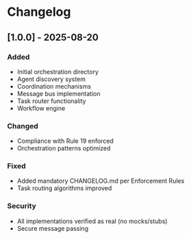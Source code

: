 # Changelog

## [1.0.0] - 2025-08-20

### Added
- Initial orchestration directory
- Agent discovery system
- Coordination mechanisms
- Message bus implementation
- Task router functionality
- Workflow engine

### Changed
- Compliance with Rule 19 enforced
- Orchestration patterns optimized

### Fixed
- Added mandatory CHANGELOG.md per Enforcement Rules
- Task routing algorithms improved

### Security
- All implementations verified as real (no mocks/stubs)
- Secure message passing
